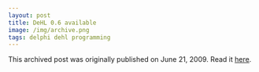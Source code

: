 ```yaml
---
layout: post
title: DeHL 0.6 available
image: /img/archive.png
tags: delphi dehl programming
---
```

This archived post was originally published on June 21, 2009. Read it [here](/alex.ciobanu.org/index03e1.html).
